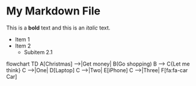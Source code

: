 # My Markdown File

This is a **bold** text and this is an *italic* text.

- Item 1
- Item 2
  - Subitem 2.1
 

flowchart TD
    A[Christmas] -->|Get money| B(Go shopping)
    B --> C{Let me think}
    C -->|One| D[Laptop]
    C -->|Two| E[iPhone]
    C -->|Three| F[fa:fa-car Car]
